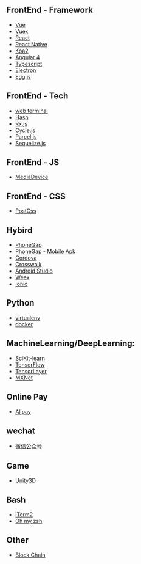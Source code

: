 ## FrontEnd - Framework
- [Vue](https://cn.vuejs.org/)
- [Vuex](https://vuex.vuejs.org/zh-cn/state.html)
- [React]()
- [React Native]()
- [Koa2]()
- [Angular 4]()
- [Typescript]()
- [Electron]()
- [Egg.js](http://eggjs.org/zh-cn/intro/)

## FrontEnd - Tech
- [web terminal]()
- [Hash]()
- [Rx.js]()
- [Cycle.js]()
- [Parcel.js]()
- [Sequelize.js]()

## FrontEnd - JS
- [MediaDevice](https://developer.mozilla.org/en-US/docs/Web/API/MediaDevices)

## FrontEnd - CSS
- [PostCss]()

## Hybird
- [PhoneGap](http://docs.phonegap.com/getting-started/)
- [PhoneGap - Mobile Apk](https://github.com/phonegap/phonegap-app-developer/tree/master/resources/release)
- [Cordova](http://cordova.axuer.com/)
- [Crosswalk](https://crosswalk-project.org/documentation/cordova.html)
- [Android Studio]()
- [Weex]()
- [Ionic](https://ionicframework.com/)

## Python
- [virtualenv](https://virtualenv.pypa.io/en/stable/)
- [docker](https://www.docker.com/)

## MachineLearning/DeepLearning:
- [SciKit-learn](http://scikit-learn.org/stable/)
- [TensorFlow](http://wiki.jikexueyuan.com/project/tensorflow-zh/)
- [TensorLayer](http://tensorlayercn.readthedocs.io/zh/latest/)
- [MXNet](http://mxnet.incubator.apache.org/)

## Online Pay
- [Alipay](https://docs.open.alipay.com/200/)

## wechat
- [微信公众号](https://mp.weixin.qq.com/wiki?t=resource/res_main&id=mp1445241432)

## Game
- [Unity3D](https://unity3d.com/)

## Bash
- [iTerm2]()
- [Oh my zsh]()

## Other
- [Block Chain]()
